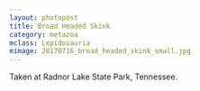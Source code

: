 ```yaml
---
layout: photopost 
title: Broad Headed Skink
category: metazoa
mclass: Lepidosauria
mimage: 20170716_broad_headed_skink_small.jpg
---
```



Taken at Radnor Lake State Park, Tennessee.

